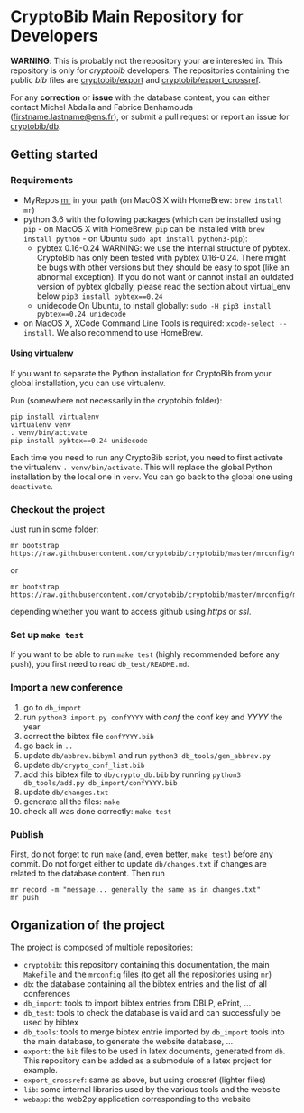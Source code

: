# CryptoBib Main Repository for Developers

**WARNING**: This is probably not the repository your are interested in. This repository is only for *cryptobib* developers. The repositories containing the public *bib* files are [cryptobib/export](https://github.com/cryptobib/export) and  [cryptobib/export_crossref](https://github.com/cryptobib/export_crossref).

For any **correction** or **issue** with the database content, you can either contact Michel Abdalla and Fabrice Benhamouda (firstname.lastname@ens.fr), or submit a pull request or report an issue for [cryptobib/db](https://github.com/cryptobib/db).

## Getting started

### Requirements

- MyRepos [mr](https://raw.githubusercontent.com/joeyh/myrepos/master/mr) in your path (on MacOS X with HomeBrew: `brew install mr`)
- python 3.6 with the following packages (which can be installed using `pip` - on MacOS X with HomeBrew, `pip` can be installed with `brew install python` - on Ubuntu `sudo apt install python3-pip`):
  - pybtex 0.16-0.24 
    WARNING: we use the internal structure of pybtex. 
    CryptoBib has only been tested with pybtex 0.16-0.24.
    There might be bugs with other versions but they should be easy to spot
    (like an abnormal exception).
    If you do not want or cannot install an outdated version of pybtex globally, please read the section about virtual_env below
    `pip3 install pybtex==0.24`
  - unidecode
  On Ubuntu, to install globally: `sudo -H pip3 install pybtex==0.24 unidecode`
- on MacOS X, XCode Command Line Tools is required: `xcode-select --install`. We also recommend to use HomeBrew.
  
#### Using virtualenv

If you want to separate the Python installation for CryptoBib from your global installation, you can use virtualenv.

Run (somewhere not necessarily in the cryptobib folder):

    pip install virtualenv
    virtualenv venv
    . venv/bin/activate
    pip install pybtex==0.24 unidecode
    
Each time you need to run any CryptoBib script, you need to first activate the virtualenv `. venv/bin/activate`. This will replace the global Python installation by the local one in `venv`. You can go back to the global one using `deactivate`.

### Checkout the project

Just run in some folder:

    mr bootstrap https://raw.githubusercontent.com/cryptobib/cryptobib/master/mrconfig/mrconfig_https

or

    mr bootstrap https://raw.githubusercontent.com/cryptobib/cryptobib/master/mrconfig/mrconfig_ssh

depending whether you want to access github using *https* or *ssl*.

### Set up `make test`

If you want to be able to run `make test` (highly recommended before any push), you first need to read `db_test/README.md`.

### Import a new conference

1. go to `db_import`
2. run `python3 import.py confYYYY` with *conf* the conf key and *YYYY* the year
3. correct the bibtex file `confYYYY.bib`
4. go back in `..`
5. update `db/abbrev.bibyml` and run `python3 db_tools/gen_abbrev.py`
6. update `db/crypto_conf_list.bib`
7. add this bibtex file to `db/crypto_db.bib` by running `python3 db_tools/add.py db_import/confYYYY.bib`
8. update `db/changes.txt`
9. generate all the files: `make`
10. check all was done correctly: `make test`

### Publish

First, do not forget to run `make` (and, even better, `make test`) before any commit.
Do not forget either to update `db/changes.txt` if changes are related to the database content.
Then run

    mr record -m "message... generally the same as in changes.txt"
    mr push

## Organization of the project

The project is composed of multiple repositories:

- `cryptobib`: this repository containing this documentation, the main `Makefile` and the `mrconfig` files (to get all the repositories using `mr`)
- `db`: the database containing all the bibtex entries and the list of all conferences
- `db_import`: tools to import bibtex entries from DBLP, ePrint, ...
- `db_test`: tools to check the database is valid and can successfully be used by bibtex
- `db_tools`: tools to merge bibtex entrie imported by `db_import` tools into the main database, to generate the website database, ...
- `export`: the `bib` files to be used in latex documents, generated from `db`. This repository can be added as a submodule of a latex project for example.
- `export_crossref`: same as above, but using crossref (lighter files)
- `lib`: some internal libraries used by the various tools and the website
- `webapp`: the web2py application corresponding to the website
